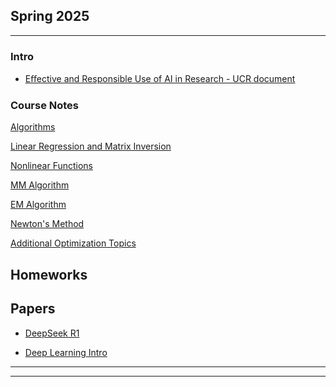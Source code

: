 ## Spring 2025

---

### Intro

- [Eﬀective and Responsible Use of AI in Research - UCR document](/papers/Eﬀective%20and%20Responsible%20Use%20of%20AI%20in%20Research.docx)

### Course Notes

[Algorithms](/Notes/Algorithms.pdf)
<!-- <img src="images/dummy_thumbnail.jpg?raw=true"/> -->


[Linear Regression and Matrix Inversion](/Notes/LRMI.pdf)
<!-- <img src="images/dummy_thumbnail.jpg?raw=true"/> -->


[Nonlinear Functions](/Notes/NonlinearFunctions.pdf)
<!-- <img src="images/dummy_thumbnail.jpg?raw=true"/> -->


[MM Algorithm](/Notes/MM.pdf)

[EM Algorithm](/Notes/EM.pdf)

[Newton's Method](/Notes/Newton-2.pdf)

[Additional Optimization Topics](/Notes/Opt_top.pdf)

## Homeworks

## Papers

- [DeepSeek R1](https://arxiv.org/abs/2501.12948)

- [Deep Learning Intro](/papers/Deep%20learning%20Intro.pdf)


---




---
<!-- <p style="font-size:11px">Page template forked from <a href="https://github.com/evanca/quick-portfolio">evanca</a></p> -->
<!-- Remove above link if you don't want to attibute -->
